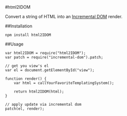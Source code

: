 #html2IDOM

Convert a string of HTML into an [Incremental DOM](https://github.com/google/incremental-dom) render.

##Installation

```
npm install html2IDOM
```

##Usage

```
var html2IDOM = require("html2IDOM");
var patch = require("incremental-dom").patch;

// get you view's el
var el = document.getElementById("view");

function render() {
    var html = callYourFavoriteTemplatingSystem();
    
    return html2IDOM(html);
}

// apply update via incremental dom
patch(el, render);
```

